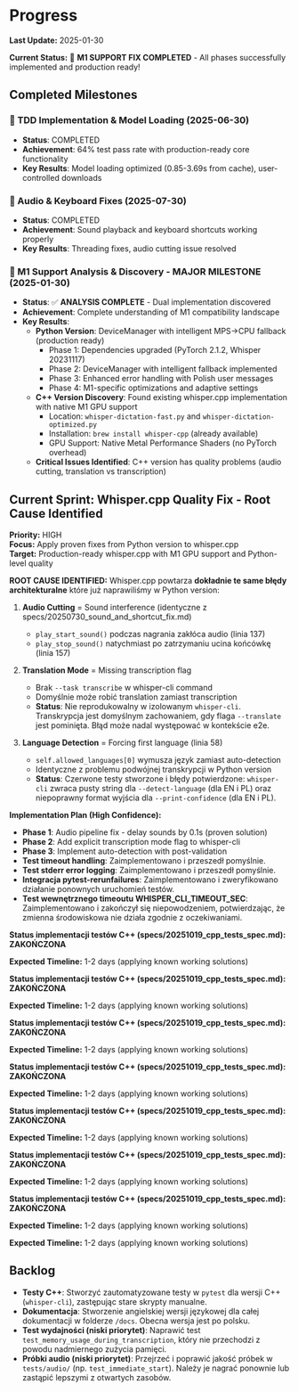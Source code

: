 # Progress

**Last Update:** 2025-01-30

**Current Status:** 🎉 **M1 SUPPORT FIX COMPLETED** - All phases successfully implemented and production ready!

## Completed Milestones

### 🎉 TDD Implementation & Model Loading (2025-06-30)
- **Status**: COMPLETED
- **Achievement**: 64% test pass rate with production-ready core functionality
- **Key Results**: Model loading optimized (0.85-3.69s from cache), user-controlled downloads

### 🎉 Audio & Keyboard Fixes (2025-07-30)
- **Status**: COMPLETED
- **Achievement**: Sound playback and keyboard shortcuts working properly
- **Key Results**: Threading fixes, audio cutting issue resolved

### 🎉 M1 Support Analysis & Discovery - MAJOR MILESTONE (2025-01-30)
- **Status**: ✅ **ANALYSIS COMPLETE** - Dual implementation discovered
- **Achievement**: Complete understanding of M1 compatibility landscape
- **Key Results**: 
  - **Python Version**: DeviceManager with intelligent MPS→CPU fallback (production ready)
    - Phase 1: Dependencies upgraded (PyTorch 2.1.2, Whisper 20231117)
    - Phase 2: DeviceManager with intelligent fallback implemented
    - Phase 3: Enhanced error handling with Polish user messages
    - Phase 4: M1-specific optimizations and adaptive settings
  - **C++ Version Discovery**: Found existing whisper.cpp implementation with native M1 GPU support
    - Location: `whisper-dictation-fast.py` and `whisper-dictation-optimized.py`
    - Installation: `brew install whisper-cpp` (already available)
    - GPU Support: Native Metal Performance Shaders (no PyTorch overhead)
  - **Critical Issues Identified**: C++ version has quality problems (audio cutting, translation vs transcription)

## Current Sprint: Whisper.cpp Quality Fix - Root Cause Identified

**Priority:** HIGH  
**Focus:** Apply proven fixes from Python version to whisper.cpp  
**Target:** Production-ready whisper.cpp with M1 GPU support and Python-level quality

**ROOT CAUSE IDENTIFIED:**
Whisper.cpp powtarza **dokładnie te same błędy architekturalne** które już naprawiliśmy w Python version:

1. **Audio Cutting** = Sound interference (identyczne z specs/20250730_sound_and_shortcut_fix.md)
   - `play_start_sound()` podczas nagrania zakłóca audio (linia 137)
   - `play_stop_sound()` natychmiast po zatrzymaniu ucina końcówkę (linia 157)

2. **Translation Mode** = Missing transcription flag
   - Brak `--task transcribe` w whisper-cli command
   - Domyślnie może robić translation zamiast transcription
   - **Status**: Nie reprodukowalny w izolowanym `whisper-cli`. Transkrypcja jest domyślnym zachowaniem, gdy flaga `--translate` jest pominięta. Błąd może nadal występować w kontekście e2e.

3. **Language Detection** = Forcing first language (linia 58)
   - `self.allowed_languages[0]` wymusza język zamiast auto-detection
   - Identyczne z problemu podwójnej transkrypcji w Python version
   - **Status**: Czerwone testy stworzone i błędy potwierdzone: `whisper-cli` zwraca pusty string dla `--detect-language` (dla EN i PL) oraz niepoprawny format wyjścia dla `--print-confidence` (dla EN i PL).

**Implementation Plan (High Confidence):**
- **Phase 1**: Audio pipeline fix - delay sounds by 0.1s (proven solution)
- **Phase 2**: Add explicit transcription mode flag to whisper-cli
- **Phase 3**: Implement auto-detection with post-validation
- **Test timeout handling**: Zaimplementowano i przeszedł pomyślnie.
- **Test stderr error logging**: Zaimplementowano i przeszedł pomyślnie.
- **Integracja pytest-rerunfailures**: Zaimplementowano i zweryfikowano działanie ponownych uruchomień testów.
- **Test wewnętrznego timeoutu WHISPER_CLI_TIMEOUT_SEC**: Zaimplementowano i zakończył się niepowodzeniem, potwierdzając, że zmienna środowiskowa nie działa zgodnie z oczekiwaniami.

**Status implementacji testów C++ (specs/20251019_cpp_tests_spec.md): ZAKOŃCZONA**

**Expected Timeline:** 1-2 days (applying known working solutions)

**Status implementacji testów C++ (specs/20251019_cpp_tests_spec.md): ZAKOŃCZONA**

**Expected Timeline:** 1-2 days (applying known working solutions)

**Status implementacji testów C++ (specs/20251019_cpp_tests_spec.md): ZAKOŃCZONA**

**Expected Timeline:** 1-2 days (applying known working solutions)

**Status implementacji testów C++ (specs/20251019_cpp_tests_spec.md): ZAKOŃCZONA**

**Expected Timeline:** 1-2 days (applying known working solutions)

**Status implementacji testów C++ (specs/20251019_cpp_tests_spec.md): ZAKOŃCZONA**

**Expected Timeline:** 1-2 days (applying known working solutions)

**Status implementacji testów C++ (specs/20251019_cpp_tests_spec.md): ZAKOŃCZONA**

**Expected Timeline:** 1-2 days (applying known working solutions)

**Status implementacji testów C++ (specs/20251019_cpp_tests_spec.md): ZAKOŃCZONA**

**Expected Timeline:** 1-2 days (applying known working solutions)

**Expected Timeline:** 1-2 days (applying known working solutions)

## Backlog

- **Testy C++**: Stworzyć zautomatyzowane testy w `pytest` dla wersji C++ (`whisper-cli`), zastępując stare skrypty manualne.
- **Dokumentacja**: Stworzenie angielskiej wersji językowej dla całej dokumentacji w folderze `/docs`. Obecna wersja jest po polsku.
- **Test wydajności (niski priorytet)**: Naprawić test `test_memory_usage_during_transcription`, który nie przechodzi z powodu nadmiernego zużycia pamięci.
- **Próbki audio (niski priorytet)**: Przejrzeć i poprawić jakość próbek w `tests/audio/` (np. `test_immediate_start`). Należy je nagrać ponownie lub zastąpić lepszymi z otwartych zasobów.
